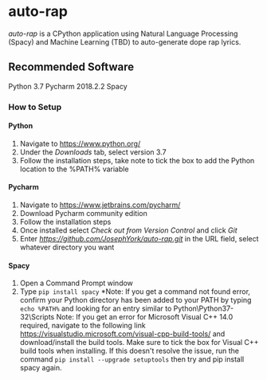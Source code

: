 # auto-rap
*auto-rap* is a CPython application using Natural Language Processing (Spacy) and Machine Learning (TBD) to auto-generate dope rap lyrics.

## Recommended Software
Python 3.7
Pycharm 2018.2.2
Spacy

### How to Setup 
#### Python
1. Navigate to https://www.python.org/
2. Under the *Downloads* tab, select version 3.7
3. Follow the installation steps, take note to tick the box to add the Python location to the %PATH% variable

#### Pycharm
1. Navigate to https://www.jetbrains.com/pycharm/
2. Download Pycharm community edition
3. Follow the installation steps
4. Once installed select *Check out from Version Control* and click *Git*
5. Enter *https://github.com/JosephYork/auto-rap.git* in the URL field, select whatever directory you want

#### Spacy
1. Open a Command Prompt window
2. Type `pip install spacy`
*Note: If you get a command not found error, confirm your Python directory has been added to your PATH by typing `echo %PATH%` and looking for an entry similar to Python\Python37-32\Scripts
Note: If you get an error for Microsoft Visual C++ 14.0 required, navigate to the following link https://visualstudio.microsoft.com/visual-cpp-build-tools/ and download/install the build tools. Make sure to tick the box for Visual C++ build tools when installing. If this doesn't resolve the issue, run the command `pip install --upgrade setuptools` then try and pip install spacy again.
